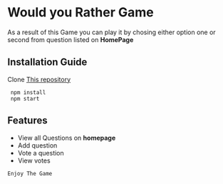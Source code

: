 # Would you Rather Game
As a result of this Game you can play it by chosing either option one or second
from question listed on __HomePage__
## Installation Guide
Clone [This repository](https://github.com/nahimanajz/reactnd-project-would-you-rather-starter.git) 


```
 npm install
 npm start 
```
##  Features
- View all Questions on **homepage**
- Add question
- Vote a question
- View votes 

``Enjoy The Game``

